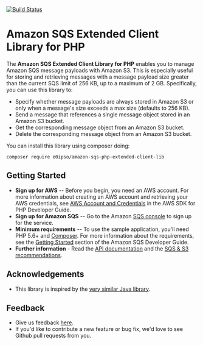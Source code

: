 [![Build Status](https://travis-ci.org/e0ipso/amazon-sqs-php-extended-client-lib.svg?branch=master)](https://travis-ci.org/e0ipso/amazon-sqs-php-extended-client-lib)

Amazon SQS Extended Client Library for PHP
==========================================
The **Amazon SQS Extended Client Library for PHP** enables you to manage Amazon SQS message payloads with Amazon S3. This is especially useful for storing and retrieving messages with a message payload size greater than the current SQS limit of 256 KB, up to a maximum of 2 GB. Specifically, you can use this library to:

* Specify whether message payloads are always stored in Amazon S3 or only when a message's size exceeds a max size (defaults to 256 KB).
* Send a message that references a single message object stored in an Amazon S3 bucket.
* Get the corresponding message object from an Amazon S3 bucket.
* Delete the corresponding message object from an Amazon S3 bucket.

You can install this library using composer doing:

```
composer require e0ipso/amazon-sqs-php-extended-client-lib
```

## Getting Started
* **Sign up for AWS** -- Before you begin, you need an AWS account. For more information about creating an AWS account and retrieving your AWS credentials, see [AWS Account and Credentials](http://docs.aws.amazon.com/aws-sdk-php/v3/guide/guide/credentials.html?highlight=credentials) in the AWS SDK for PHP Developer Guide.
* **Sign up for Amazon SQS** -- Go to the Amazon [SQS console](https://console.aws.amazon.com/sqs/home?region=us-east-1) to sign up for the service.
* **Minimum requirements** -- To use the sample application, you'll need PHP 5.6+ and [Composer](https://getcomposer.org/). For more information about the requirements, see the [Getting Started](http://docs.aws.amazon.com/aws-sdk-php/v3/guide/getting-started/) section of the Amazon SQS Developer Guide.
* **Further information** - Read the [API documentation](http://aws.amazon.com/documentation/sqs/) and the [SQS & S3 recommendations](http://docs.aws.amazon.com/AWSSimpleQueueService/latest/SQSDeveloperGuide/s3-messages.html).

## Acknowledgements
* This library is inspired by the [very similar Java library](https://github.com/awslabs/amazon-sqs-java-extended-client-lib).

## Feedback
* Give us feedback [here](https://github.com/e0ipso/amazon-sqs-php-extended-client-lib/issues).
* If you'd like to contribute a new feature or bug fix, we'd love to see Github pull requests from you.
